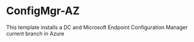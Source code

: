 # ConfigMgr-AZ
This template installs a DC and Microsoft Endpoint Configuration Manager current branch in Azure
